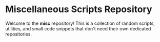 # Miscellaneous Scripts Repository

Welcome to the **misc** repository! This is a collection of random scripts, utilities, and small code snippets that don't need their own dedicated repositories.
